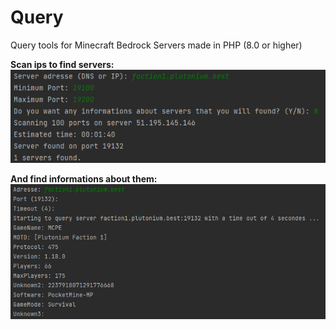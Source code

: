 # Query
 Query tools for Minecraft Bedrock Servers made in PHP (8.0 or higher)

**Scan ips to find servers:**
![img.png](images/scan_exemple.png)

**And find informations about them:**
![img.png](images/query_exemple.png)